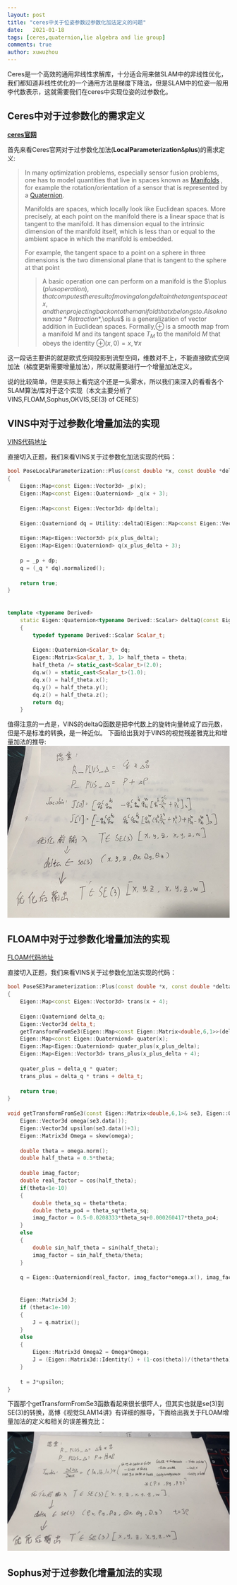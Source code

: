 ```yaml
---
layout: post
title: "ceres中关于位姿参数过参数化加法定义的问题"
date:   2021-01-18
tags: [ceres,quaternion,lie algebra and lie group]
comments: true
author: xuwuzhou
---
```



Ceres是一个高效的通用非线性求解库，十分适合用来做SLAM中的非线性优化，我们都知道非线性优化的一个通用方法是梯度下降法，但是SLAM中的位姿一般用李代数表示，这就需要我们在ceres中实现位姿的过参数化。

<!-- more -->

## Ceres中对于过参数化的需求定义

[**ceres官网**]( https://http://ceres-solver.org/)

首先来看Ceres官网对于过参数化加法(**LocalParameterization**&**plus**)的需求定义: 

> In many optimization problems, especially sensor fusion problems, one has to model quantities that live in spaces known as [Manifolds](https://en.wikipedia.org/wiki/Manifold) , for example the rotation/orientation of a sensor that is represented by a [Quaternion](https://en.wikipedia.org/wiki/Quaternions_and_spatial_rotation).
>
> Manifolds are spaces, which locally look like Euclidean spaces. More precisely, at each point on the manifold there is a linear space that is tangent to the manifold. It has dimension equal to the intrinsic dimension of the manifold itself, which is less than or equal to the ambient space in which the manifold is embedded.
>
> For example, the tangent space to a point on a sphere in three dimensions is the two dimensional plane that is tangent to the sphere at that point
>
> > A basic operation one can perform on a manifold is the $\oplus $(plus operation),that computes the result of moving along delta in the tangent space at x, and then projecting back onto the manifold that x belongs to. Also known as a *Retraction*,$\oplus$ is a generalization of vector addition in Euclidean spaces. Formally,$\oplus$ is a smooth map from a manifold $M$ and its tangent space $T_M$ to the manifold $M$ that obeys the identity $\oplus(x,0)=x,\forall x$
> >

这一段话主要讲的就是欧式空间投影到流型空间，维数对不上，不能直接欧式空间加法（梯度更新需要增量加法），所以就需要进行一个增量加法定义。

说的比较简单，但是实际上看完这个还是一头雾水，所以我们来深入的看看各个SLAM算法/库对于这个实现（本文主要分析了VINS,FLOAM,Sophus,OKVIS,SE(3) of CERES）



## VINS中对于过参数化增量加法的实现

[VINS代码地址](https://github.com/HKUST-Aerial-Robotics/VINS-Mono)

直接切入正题，我们来看VINS关于过参数化加法实现的代码：
```c++
bool PoseLocalParameterization::Plus(const double *x, const double *delta, double *x_plus_delta) const
{
    Eigen::Map<const Eigen::Vector3d> _p(x);
    Eigen::Map<const Eigen::Quaterniond> _q(x + 3);

    Eigen::Map<const Eigen::Vector3d> dp(delta);

    Eigen::Quaterniond dq = Utility::deltaQ(Eigen::Map<const Eigen::Vector3d>(delta + 3));

    Eigen::Map<Eigen::Vector3d> p(x_plus_delta);
    Eigen::Map<Eigen::Quaterniond> q(x_plus_delta + 3);

    p = _p + dp;
    q = (_q * dq).normalized();

    return true;
}


template <typename Derived>
    static Eigen::Quaternion<typename Derived::Scalar> deltaQ(const Eigen::MatrixBase<Derived> &theta)
    {
        typedef typename Derived::Scalar Scalar_t;

        Eigen::Quaternion<Scalar_t> dq;
        Eigen::Matrix<Scalar_t, 3, 1> half_theta = theta;
        half_theta /= static_cast<Scalar_t>(2.0);
        dq.w() = static_cast<Scalar_t>(1.0);
        dq.x() = half_theta.x();
        dq.y() = half_theta.y();
        dq.z() = half_theta.z();
        return dq;
    }
```
值得注意的一点是，VINS的deltaQ函数是把李代数上的旋转向量转成了四元数，但是不是标准的转换，是一种近似。
下面给出我对于VINS的视觉残差雅克比和增量加法的推导:
![VINS_PLUS_Jacobin](../images/VINS_delta.png)



## FLOAM中对于过参数化增量加法的实现

[FLOAM代码地址](https://github.com/wh200720041/floam)

直接切入正题，我们来看VINS关于过参数化加法实现的代码：
```c++
bool PoseSE3Parameterization::Plus(const double *x, const double *delta, double *x_plus_delta) const
{
    Eigen::Map<const Eigen::Vector3d> trans(x + 4);

    Eigen::Quaterniond delta_q;
    Eigen::Vector3d delta_t;
    getTransformFromSe3(Eigen::Map<const Eigen::Matrix<double,6,1>>(delta), delta_q, delta_t);
    Eigen::Map<const Eigen::Quaterniond> quater(x);
    Eigen::Map<Eigen::Quaterniond> quater_plus(x_plus_delta);
    Eigen::Map<Eigen::Vector3d> trans_plus(x_plus_delta + 4);

    quater_plus = delta_q * quater;
    trans_plus = delta_q * trans + delta_t;

    return true;
}

void getTransformFromSe3(const Eigen::Matrix<double,6,1>& se3, Eigen::Quaterniond& q, Eigen::Vector3d& t){
    Eigen::Vector3d omega(se3.data());
    Eigen::Vector3d upsilon(se3.data()+3);
    Eigen::Matrix3d Omega = skew(omega);

    double theta = omega.norm();
    double half_theta = 0.5*theta;

    double imag_factor;
    double real_factor = cos(half_theta);
    if(theta<1e-10)
    {
        double theta_sq = theta*theta;
        double theta_po4 = theta_sq*theta_sq;
        imag_factor = 0.5-0.0208333*theta_sq+0.000260417*theta_po4;
    }
    else
    {
        double sin_half_theta = sin(half_theta);
        imag_factor = sin_half_theta/theta;
    }

    q = Eigen::Quaterniond(real_factor, imag_factor*omega.x(), imag_factor*omega.y(), imag_factor*omega.z());


    Eigen::Matrix3d J;
    if (theta<1e-10)
    {
        J = q.matrix();
    }
    else
    {
        Eigen::Matrix3d Omega2 = Omega*Omega;
        J = (Eigen::Matrix3d::Identity() + (1-cos(theta))/(theta*theta)*Omega + (theta-sin(theta))/(pow(theta,3))*Omega2);
    }

    t = J*upsilon;
}
```
下面那个getTransformFromSe3函数看起来很长很吓人，但其实也就是se(3)到SE(3)的转换，高博《视觉SLAM14讲》有详细的推导，下面给出我关于FLOAM增量加法的定义和相关的误差雅克比：

![FLOAM_PLUS_Jacobin](../images/FLOAM_delta.png)

## Sophus对于过参数化增量加法的实现


